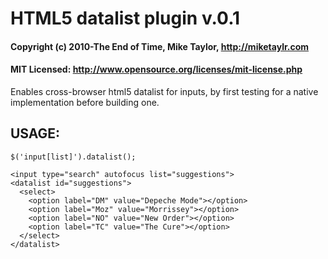 # HTML5 datalist plugin v.0.1
#### Copyright (c) 2010-The End of Time, Mike Taylor, http://miketaylr.com
#### MIT Licensed: http://www.opensource.org/licenses/mit-license.php

Enables cross-browser html5 datalist for inputs, by first testing
for a native implementation before building one.


## USAGE: 
`$('input[list]').datalist();`

    <input type="search" autofocus list="suggestions">
    <datalist id="suggestions">
      <select>
        <option label="DM" value="Depeche Mode"></option>
        <option label="Moz" value="Morrissey"></option>
        <option label="NO" value="New Order"></option>
        <option label="TC" value="The Cure"></option>
      </select>
    </datalist>